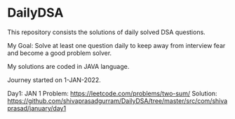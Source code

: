 # DailyDSA
This repository consists the solutions of daily solved DSA questions.

My Goal: Solve at least one question daily to keep away from interview fear and become a good problem solver.

My solutions are coded in JAVA language.

Journey started on 1-JAN-2022.

Day1: JAN 1
Problem: https://leetcode.com/problems/two-sum/
Solution: https://github.com/shivaprasadgurram/DailyDSA/tree/master/src/com/shivaprasad/january/day1

